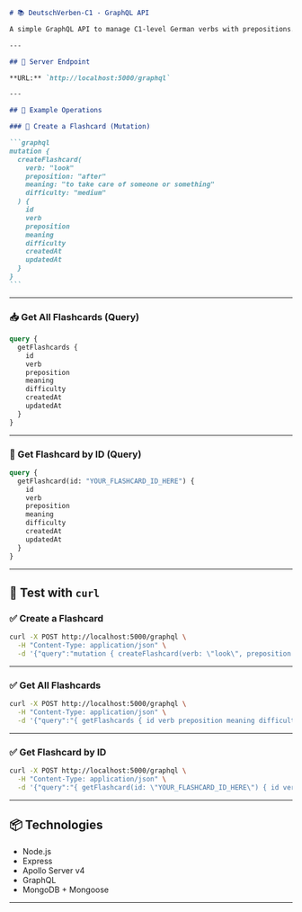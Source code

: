 ````md
# 📚 DeutschVerben-C1 - GraphQL API

A simple GraphQL API to manage C1-level German verbs with prepositions.

---

## 🚀 Server Endpoint

**URL:** `http://localhost:5000/graphql`

---

## 📌 Example Operations

### 🔁 Create a Flashcard (Mutation)

```graphql
mutation {
  createFlashcard(
    verb: "look"
    preposition: "after"
    meaning: "to take care of someone or something"
    difficulty: "medium"
  ) {
    id
    verb
    preposition
    meaning
    difficulty
    createdAt
    updatedAt
  }
}
```
````

---

### 📥 Get All Flashcards (Query)

```graphql
query {
  getFlashcards {
    id
    verb
    preposition
    meaning
    difficulty
    createdAt
    updatedAt
  }
}
```

---

### 🔎 Get Flashcard by ID (Query)

```graphql
query {
  getFlashcard(id: "YOUR_FLASHCARD_ID_HERE") {
    id
    verb
    preposition
    meaning
    difficulty
    createdAt
    updatedAt
  }
}
```

---

## 🧪 Test with `curl`

### ✅ Create a Flashcard

```bash
curl -X POST http://localhost:5000/graphql \
  -H "Content-Type: application/json" \
  -d '{"query":"mutation { createFlashcard(verb: \"look\", preposition: \"after\", meaning: \"to take care of someone or something\", difficulty: \"medium\") { id verb preposition meaning difficulty createdAt updatedAt } }"}'
```

---

### ✅ Get All Flashcards

```bash
curl -X POST http://localhost:5000/graphql \
  -H "Content-Type: application/json" \
  -d '{"query":"{ getFlashcards { id verb preposition meaning difficulty createdAt updatedAt } }"}'
```

---

### ✅ Get Flashcard by ID

```bash
curl -X POST http://localhost:5000/graphql \
  -H "Content-Type: application/json" \
  -d '{"query":"{ getFlashcard(id: \"YOUR_FLASHCARD_ID_HERE\") { id verb preposition meaning difficulty createdAt updatedAt } }"}'
```

---

## 📦 Technologies

- Node.js
- Express
- Apollo Server v4
- GraphQL
- MongoDB + Mongoose

---
